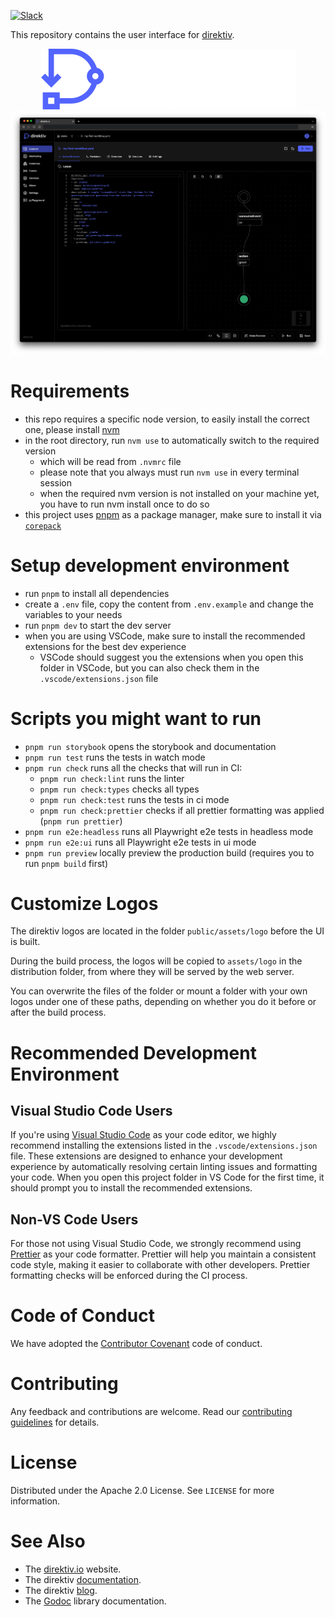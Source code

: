 [![Slack](https://img.shields.io/badge/Slack-Join%20Direktiv-4a154b?style=flat&logo=slack)](https://join.slack.com/t/direktiv-io/shared_invite/zt-zf7gmfaa-rYxxBiB9RpuRGMuIasNO~g)

This repository contains the user interface for [direktiv](https://github.com/direktiv/direktiv).

<div align="center">
  <picture>
    <source media="(prefers-color-scheme: dark)" srcset="assets/images/logo-dark.png">
    <source media="(prefers-color-scheme: light)" srcset="assets/images/logo-light.png">
    <img alt="direktiv logo" src="assets/images/logo-dark.png">
</picture>
</div>
<picture>
  <source media="(prefers-color-scheme: dark)" srcset="assets/images/screenshot-dark.png">
  <source media="(prefers-color-scheme: light)" srcset="assets/images/screenshot-light.png">
  <img alt="direktiv ui" src="assets/images/screenshot-dark.png">
</picture>

# Requirements

- this repo requires a specific node version, to easily install the correct one, please install [nvm](https://github.com/nvm-sh/nvm)
- in the root directory, run `nvm use` to automatically switch to the required version
  - which will be read from `.nvmrc` file
  - please note that you always must run `nvm use` in every terminal session
  - when the required nvm version is not installed on your machine yet, you have to run nvm install once to do so
- this project uses [pnpm](https://pnpm.io/) as a package manager, make sure to install it via [`corepack`](https://pnpm.io/installation#using-corepack)

# Setup development environment

- run `pnpm` to install all dependencies
- create a `.env` file, copy the content from `.env.example` and change the variables to your needs
- run `pnpm dev` to start the dev server
- when you are using VSCode, make sure to install the recommended extensions for the best dev experience
  - VSCode should suggest you the extensions when you open this folder in VSCode, but you can also check them in the `.vscode/extensions.json` file

# Scripts you might want to run

- `pnpm run storybook` opens the storybook and documentation
- `pnpm run test` runs the tests in watch mode
- `pnpm run check` runs all the checks that will run in CI:
  - `pnpm run check:lint` runs the linter
  - `pnpm run check:types` checks all types
  - `pnpm run check:test` runs the tests in ci mode
  - `pnpm run check:prettier` checks if all prettier formatting was applied (`pnpm run prettier`)
- `pnpm run e2e:headless` runs all Playwright e2e tests in headless mode
- `pnpm run e2e:ui` runs all Playwright e2e tests in ui mode
- `pnpm run preview` locally preview the production build (requires you to run `pnpm build` first)

# Customize Logos

The direktiv logos are located in the folder `public/assets/logo` before the UI is built.

During the build process, the logos will be copied to `assets/logo` in the distribution folder, from where they will be served by the web server.

You can overwrite the files of the folder or mount a folder with your own logos under one of these paths, depending on whether you do it before or after the build process.

# Recommended Development Environment

## Visual Studio Code Users

If you're using [Visual Studio Code](https://code.visualstudio.com/) as your code editor, we highly recommend installing the extensions listed in the `.vscode/extensions.json` file. These extensions are designed to enhance your development experience by automatically resolving certain linting issues and formatting your code. When you open this project folder in VS Code for the first time, it should prompt you to install the recommended extensions.

## Non-VS Code Users

For those not using Visual Studio Code, we strongly recommend using [Prettier](https://prettier.io/) as your code formatter. Prettier will help you maintain a consistent code style, making it easier to collaborate with other developers. Prettier formatting checks will be enforced during the CI process.

# Code of Conduct

We have adopted the [Contributor Covenant](https://github.com/direktiv/.github/blob/master/CODE_OF_CONDUCT.md) code of conduct.

# Contributing

Any feedback and contributions are welcome. Read our [contributing guidelines](https://github.com/direktiv/.github/blob/master/CONTRIBUTING.md) for details.

# License

Distributed under the Apache 2.0 License. See `LICENSE` for more information.

# See Also

- The [direktiv.io](https://direktiv.io/) website.
- The direktiv [documentation](https://docs.direktiv.io/).
- The direktiv [blog](https://blog.direktiv.io/).
- The [Godoc](https://godoc.org/github.com/direktiv/direktiv) library documentation.
